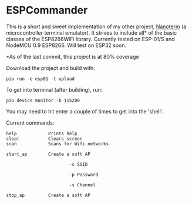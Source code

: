 
# ESPCommander

This is a short and sweet implementation of my other project, [Nanoterm](https://github.com/drewlong/Nanoterm) (a microcontroller terminal emulator). It strives to include all* of the basic classes of the ESP8266WiFi library. Currently tested on ESP-01/S and NodeMCU 0.9 ESP8266. Will test on ESP32 soon. 

\*As of the last commit, this project is at 80% coverage

Download the project and build with:
```
pio run -e esp01 -t upload
```

To get into terminal (after building), run:
```
pio device monitor -b 115200
```

You may need to hit enter a couple of times to get into the 'shell'. 

Current commands:
```
help            Prints help 
clear           Clears screen
scan            Scans for Wifi networks

start_ap        Create a soft AP

                        -s SSID

                        -p Password

                        -s Channel

stop_ap         Create a soft AP
```

